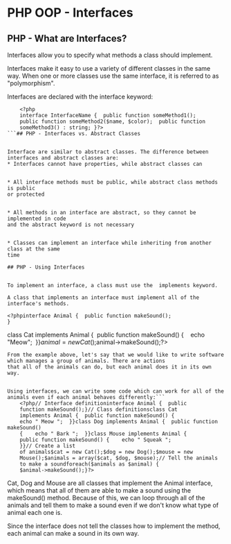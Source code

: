 


# PHP OOP - Interfaces




## PHP - What are Interfaces?


Interfaces allow you to specify what methods a class should implement.


Interfaces make it easy to use a variety of different classes in the same way. When one or more classes use the same interface, it is referred to as "polymorphism".


Interfaces are declared with the interface keyword:

```
    <?php
    interface InterfaceName {  public function someMethod1();  
    public function someMethod2($name, $color);  public function 
    someMethod3() : string; }?>
```## PHP - Interfaces vs. Abstract Classes


Interface are similar to abstract classes. The difference between interfaces and abstract classes are:
* Interfaces cannot have properties, while abstract classes can


* All interface methods must be public, while abstract class methods is public 
or protected


* All methods in an interface are abstract, so they cannot be implemented in code
and the abstract keyword is not necessary


* Classes can implement an interface while inheriting from another class at the same
time

## PHP - Using Interfaces


To implement an interface, a class must use the  implements keyword.

A class that implements an interface must implement all of the interface's methods.

```
    <?phpinterface Animal {  public function makeSound();
    }
class Cat implements Animal {  public function makeSound() {    
    echo "Meow";  }}$animal = new Cat();$animal->makeSound();?>
```
From the example above, let's say that we would like to write software which manages a group of animals. There are actions
that all of the animals can do, but each animal does it in its own way.


Using interfaces, we can write some code which can work for all of the 
animals even if each animal behaves differently:```
    <?php// Interface definitioninterface Animal {  public 
    function makeSound();}// Class definitionsclass Cat 
    implements Animal {  public function makeSound() {    
    echo " Meow ";  }}class Dog implements Animal {  public function makeSound() 
    {    echo " Bark ";  }}class Mouse implements Animal {  
    public function makeSound() {    echo " Squeak ";  
    }}// Create a list 
    of animals$cat = new Cat();$dog = new Dog();$mouse = new 
    Mouse();$animals = array($cat, $dog, $mouse);// Tell the animals 
    to make a soundforeach($animals as $animal) {  
    $animal->makeSound();}?>
```



Cat, Dog and Mouse are all classes that implement the Animal interface, which means that
all of them are able to make a sound using the makeSound() method. Because of this,
we can loop through all of the animals and tell them to make a sound even if we don't
know what type of animal each one is.

Since the interface does not tell the classes how to implement the method, each animal
can make a sound in its own way.


